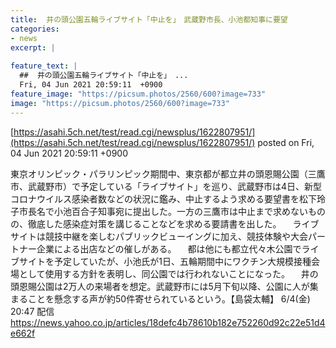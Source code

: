 ```yaml
---
title:  井の頭公園五輪ライブサイト「中止を」　武蔵野市長、小池都知事に要望  
categories:
- news
excerpt: |
  
feature_text: |
  ##  井の頭公園五輪ライブサイト「中止を」　...
  Fri, 04 Jun 2021 20:59:11  +0900
feature_image: "https://picsum.photos/2560/600?image=733"
image: "https://picsum.photos/2560/600?image=733"
---
```


[https://asahi.5ch.net/test/read.cgi/newsplus/1622807951/](https://asahi.5ch.net/test/read.cgi/newsplus/1622807951/)
posted on Fri, 04 Jun 2021 20:59:11  +0900

<!--more-->

東京オリンピック・パラリンピック期間中、東京都が都立井の頭恩賜公園（三鷹市、武蔵野市）で予定している「ライブサイト」を巡り、武蔵野市は4日、新型コロナウイルス感染者数などの状況に鑑み、中止するよう求める要望書を松下玲子市長名で小池百合子知事宛に提出した。一方の三鷹市は中止まで求めないものの、徹底した感染症対策を講じることなどを求める要請書を出した。 　ライブサイトは競技中継を楽しむパブリックビューイングに加え、競技体験や大会パートナー企業による出店などの催しがある。 　都は他にも都立代々木公園でライブサイトを予定していたが、小池氏が1日、五輪期間中にワクチン大規模接種会場として使用する方針を表明し、同公園では行われないことになった。 　井の頭恩賜公園は2万人の来場者を想定。武蔵野市には5月下旬以降、公園に人が集まることを懸念する声が約50件寄せられているという。【島袋太輔】 6/4(金) 20:47 配信 https://news.yahoo.co.jp/articles/18defc4b78610b182e752260d92c22e51d4e662f
